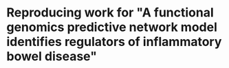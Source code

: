 # Reproducing work for "A functional genomics predictive network model identifies regulators of inflammatory bowel disease"
